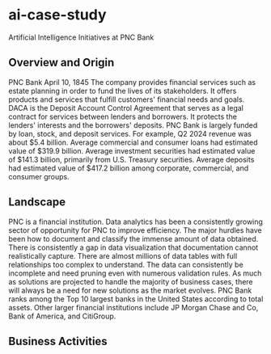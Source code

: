 # ai-case-study

Artificial Intelligence Initiatives at PNC Bank

## Overview and Origin
PNC Bank
April 10, 1845
The company provides financial services such as estate planning in order to fund the lives of its stakeholders. It offers products and services that fulfill customers' financial needs and goals. DACA is the Deposit Account Control Agreement that serves as a legal contract for services between lenders and borrowers. It protects the lenders' interests and the borrowers' deposits.
PNC Bank is largely funded by loan, stock, and deposit services. For example, Q2 2024 revenue was about $5.4 billion. Average commercial and consumer loans had estimated value of $319.9 billion. Average investment securities had estimated value of $141.3 billion, primarily from U.S. Treasury securities. Average deposits had estimated value of $417.2 billion among corporate, commercial, and consumer groups.
## Landscape
PNC is a financial institution. Data analytics has been a consistently growing sector of opportunity for PNC to improve efficiency. The major hurdles have been how to document and classify the immense amount of data obtained. There is consistently a gap in data visualization that documentation cannot realistically capture. There are almost millions of data tables with full relationships too complex to understand. The data can consistently be incomplete and need pruning even with numerous validation rules. As much as solutions are projected to handle the majority of business cases, there will always be a need for new solutions as the market evolves.
PNC Bank ranks among the Top 10 largest banks in the United States according to total assets. Other larger financial institutions include JP Morgan Chase and Co, Bank of America, and CitiGroup.
## Business Activities
